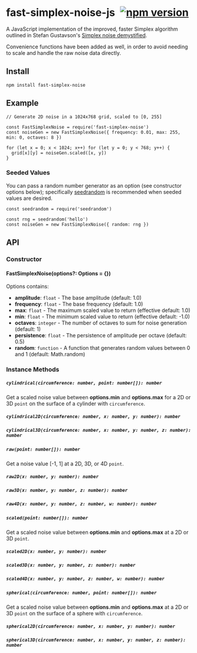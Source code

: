 # fast-simplex-noise-js&ensp;[![npm version](https://badge.fury.io/js/fast-simplex-noise.svg)](https://www.npmjs.com/package/fast-simplex-noise)

A JavaScript implementation of the improved, faster Simplex algorithm outlined in Stefan Gustavson's [Simplex noise demystified](http://webstaff.itn.liu.se/~stegu/simplexnoise/simplexnoise.pdf).

Convenience functions have been added as well, in order to avoid needing to scale and handle the raw noise data directly.

## Install

    npm install fast-simplex-noise

## Example

    // Generate 2D noise in a 1024x768 grid, scaled to [0, 255]

    const FastSimplexNoise = require('fast-simplex-noise')
    const noiseGen = new FastSimplexNoise({ frequency: 0.01, max: 255, min: 0, octaves: 8 })

    for (let x = 0; x < 1024; x++) for (let y = 0; y < 768; y++) {
      grid[x][y] = noiseGen.scaled([x, y])
    }

### Seeded Values

You can pass a random number generator as an option (see constructor options below); specifically [seedrandom](https://www.npmjs.com/package/seedrandom) is recommended when seeded values are desired.

    const seedrandom = require('seedrandom')

    const rng = seedrandom('hello')
    const noiseGen = new FastSimplexNoise({ random: rng })

## API

### Constructor

#### FastSimplexNoise(options?: Options = {})

Options contains:

- **amplitude**: `float` - The base amplitude (default: 1.0)
- **frequency**: `float` - The base frequency (default: 1.0)
- **max**: `float` - The maximum scaled value to return (effective default: 1.0)
- **min**: `float` - The minimum scaled value to return (effective default: -1.0)
- **octaves**: `integer` - The number of octaves to sum for noise generation (default: 1)
- **persistence**: `float` - The persistence of amplitude per octave (default: 0.5)
- **random**: `function` - A function that generates random values between 0 and 1 (default: Math.random)

### Instance Methods

##### `cylindrical(circumference: number, point: number[]): number`

Get a scaled noise value between **options.min** and **options.max** for a 2D or 3D `point` on the surface of a cylinder with `circumference`.

##### `cylindrical2D(circumference: number, x: number, y: number): number`

##### `cylindrical3D(circumference: number, x: number, y: number, z: number): number`

##### `raw(point: number[]): number`

Get a noise value [-1, 1] at a 2D, 3D, or 4D `point`.

##### `raw2D(x: number, y: number): number`

##### `raw3D(x: number, y: number, z: number): number`

##### `raw4D(x: number, y: number, z: number, w: number): number`

##### `scaled(point: number[]): number`

Get a scaled noise value between **options.min** and **options.max** at a 2D or 3D `point`.

##### `scaled2D(x: number, y: number): number`

##### `scaled3D(x: number, y: number, z: number): number`

##### `scaled4D(x: number, y: number, z: number, w: number): number`

##### `spherical(circumference: number, point: number[]): number`

Get a scaled noise value between **options.min** and **options.max** at a 2D or 3D `point` on the surface of a sphere with `circumference`.

##### `spherical2D(circumference: number, x: number, y: number): number`

##### `spherical3D(circumference: number, x: number, y: number, z: number): number`
